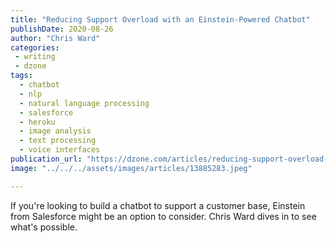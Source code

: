 ```yaml
---
title: "Reducing Support Overload with an Einstein-Powered Chatbot"
publishDate: 2020-08-26
author: "Chris Ward"
categories:
 - writing
 - dzone
tags:
  - chatbot
  - nlp
  - natural language processing
  - salesforce
  - heroku
  - image analysis
  - text processing
  - voice interfaces
publication_url: "https://dzone.com/articles/reducing-support-overload-with-an-einstein-powered"
image: "../../../assets/images/articles/13885283.jpeg"

---
```

If you're looking to build a chatbot to support a customer base, Einstein from Salesforce might be an option to consider. Chris Ward dives in to see what's possible.

